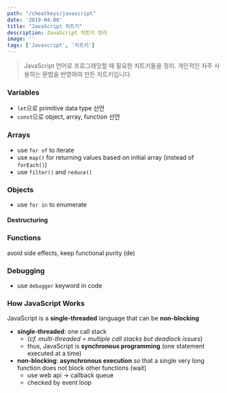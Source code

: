 ```yaml
---
path: "/cheatkeys/javascript"
date: '2019-04-08'
title: "JavaScript 치트키"
description: JavaScript 치트키 정리
image: ''
tags: ['Javascript', '치트키']
---
```

> JavaScript 언어로 프로그래밍할 때 필요한 치트키들을 정리.
> 개인적인 자주 사용하는 문법을 반영하여 만든 치트키입니다.

### Variables
- `let`으로 primitive data type 선언
- `const`으로 object, array, function 선언

### Arrays
- use `for of` to iterate
- use `map()` for returning values based on initial array (instead of `forEach()`)
- use `filter()` and `reduce()`

### Objects
- use `for in` to enumerate

#### Destructuring


### Functions
avoid side effects, keep functional purity (de)

### Debugging
- use `debugger` keyword in code

### How JavaScript Works
JavaScript is a __single-threaded__ language that can be __non-blocking__
- __single-threaded__: one call stack
    - (_cf. multi-threaded = multiple call stacks but deadlock issues_)
    - thus, JavaScript is __synchronous programming__ (one statement executed at a time)
- __non-blocking__: __asynchronous execution__ so that a single very long function does not block other functions (wait)
    - use web api -> callback queue 
    - checked by event loop